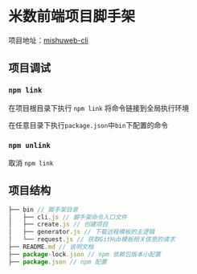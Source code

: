 # 米数前端项目脚手架

项目地址：[mishuweb-cli](https://github.com/XueWenPeng/mishuweb-cli)

## 项目调试

### `npm link`

在项目根目录下执行 `npm link` 将命令链接到全局执行环境

在任意目录下执行`package.json`中`bin`下配置的命令

### `npm unlink`

取消 `npm link`

## 项目结构
```js
├── bin // 脚手架目录
│   ├── cli.js // 脚手架命令入口文件  
│   ├── create.js // 创建项目
│   ├── generator.js // 下载远程模板的主逻辑
│   └── request.js // 获取GitHub模板相关信息的请求
├── README.md // 说明文档
├── package-lock.json // npm 依赖包版本小配置
├── package.json // npm 配置
```